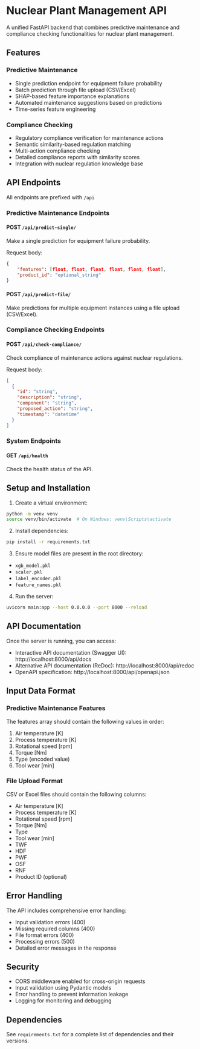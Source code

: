 # Nuclear Plant Management API

A unified FastAPI backend that combines predictive maintenance and compliance checking functionalities for nuclear plant management.

## Features

### Predictive Maintenance

- Single prediction endpoint for equipment failure probability
- Batch prediction through file upload (CSV/Excel)
- SHAP-based feature importance explanations
- Automated maintenance suggestions based on predictions
- Time-series feature engineering

### Compliance Checking

- Regulatory compliance verification for maintenance actions
- Semantic similarity-based regulation matching
- Multi-action compliance checking
- Detailed compliance reports with similarity scores
- Integration with nuclear regulation knowledge base

## API Endpoints

All endpoints are prefixed with `/api`

### Predictive Maintenance Endpoints

#### POST `/api/predict-single/`

Make a single prediction for equipment failure probability.

Request body:

```json
{
    "features": [float, float, float, float, float, float],
    "product_id": "optional_string"
}
```

#### POST `/api/predict-file/`

Make predictions for multiple equipment instances using a file upload (CSV/Excel).

### Compliance Checking Endpoints

#### POST `/api/check-compliance/`

Check compliance of maintenance actions against nuclear regulations.

Request body:

```json
[
  {
    "id": "string",
    "description": "string",
    "component": "string",
    "proposed_action": "string",
    "timestamp": "datetime"
  }
]
```

### System Endpoints

#### GET `/api/health`

Check the health status of the API.

## Setup and Installation

1. Create a virtual environment:

```bash
python -m venv venv
source venv/bin/activate  # On Windows: venv\Scripts\activate
```

2. Install dependencies:

```bash
pip install -r requirements.txt
```

3. Ensure model files are present in the root directory:

- `xgb_model.pkl`
- `scaler.pkl`
- `label_encoder.pkl`
- `feature_names.pkl`

4. Run the server:

```bash
uvicorn main:app --host 0.0.0.0 --port 8000 --reload
```

## API Documentation

Once the server is running, you can access:

- Interactive API documentation (Swagger UI): http://localhost:8000/api/docs
- Alternative API documentation (ReDoc): http://localhost:8000/api/redoc
- OpenAPI specification: http://localhost:8000/api/openapi.json

## Input Data Format

### Predictive Maintenance Features

The features array should contain the following values in order:

1. Air temperature [K]
2. Process temperature [K]
3. Rotational speed [rpm]
4. Torque [Nm]
5. Type (encoded value)
6. Tool wear [min]

### File Upload Format

CSV or Excel files should contain the following columns:

- Air temperature [K]
- Process temperature [K]
- Rotational speed [rpm]
- Torque [Nm]
- Type
- Tool wear [min]
- TWF
- HDF
- PWF
- OSF
- RNF
- Product ID (optional)

## Error Handling

The API includes comprehensive error handling:

- Input validation errors (400)
- Missing required columns (400)
- File format errors (400)
- Processing errors (500)
- Detailed error messages in the response

## Security

- CORS middleware enabled for cross-origin requests
- Input validation using Pydantic models
- Error handling to prevent information leakage
- Logging for monitoring and debugging

## Dependencies

See `requirements.txt` for a complete list of dependencies and their versions.
